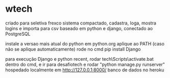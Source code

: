 # wtech
criado para seletiva frexco
sistema compactado, cadastra, loga, mostra logins e importa para csv
baseado em python e django, conectado ao PostgreSQL

instale a versao mais atual do python em python.org
aplique ao PATH (caso não se aplique automaticamente)
rode no cmd pip install Django 

para execução Django e python recent, rodar tech\Scripts\activate.bat dentro do cmd, e ir para desafiotech e rodar "python manage.py runserver"
hospedado localmente em http://127.0.0.1:8000/
banco de dados no heroku

